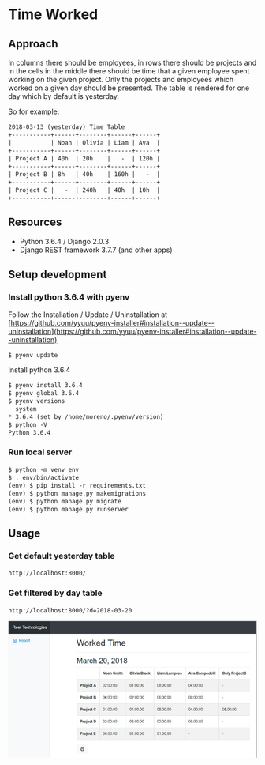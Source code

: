 # Time Worked

## Approach

In columns there should be employees, in rows there should be projects and in the cells in the middle there should be time that a given employee spent working on the given project. Only the projects and employees which worked on a given day should be presented. The table is rendered for one day which by default is yesterday.

So for example:
```
2018-03-13 (yesterday) Time Table
+-----------+------+--------+------+------+
|           | Noah | Olivia | Liam | Ava  |
+-----------+------+--------+------+------+
| Project A | 40h  | 20h    |   -  | 120h |
+-----------+------+--------+------+------+
| Project B | 8h   | 40h    | 160h |   -  |
+-----------+------+--------+------+------+
| Project C |   -  | 240h   | 40h  | 10h  |
+-----------+------+--------+------+------+
```

## Resources
- Python 3.6.4 / Django 2.0.3
- Django REST framework 3.7.7 (and other apps)

## Setup development 

### Install python 3.6.4 with pyenv

Follow the  Installation / Update / Uninstallation at [https://github.com/yyuu/pyenv-installer#installation--update--uninstallation](https://github.com/yyuu/pyenv-installer#installation--update--uninstallation)

```
$ pyenv update
```
Install python 3.6.4
```
$ pyenv install 3.6.4
$ pyenv global 3.6.4
$ pyenv versions
  system
* 3.6.4 (set by /home/moreno/.pyenv/version)
$ python -V
Python 3.6.4
```

### Run local server

```
$ python -m venv env
$ . env/bin/activate
(env) $ pip install -r requirements.txt
(env) $ python manage.py makemigrations
(env) $ python manage.py migrate
(env) $ python manage.py runserver
```

## Usage

### Get default yesterday table

```
http://localhost:8000/
```

### Get filtered by day table

```
http://localhost:8000/?d=2018-03-20
```
![time worked table](https://github.com/morenopc/time-worked/raw/master/time_worked/static/img/2018-04-11-Selection-003.jpg)
